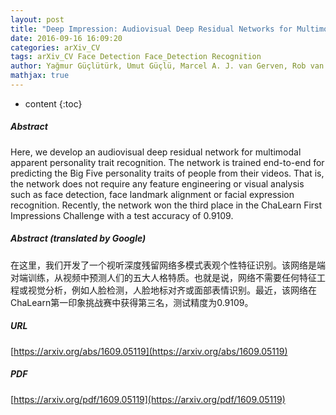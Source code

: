 ```yaml
---
layout: post
title: "Deep Impression: Audiovisual Deep Residual Networks for Multimodal Apparent Personality Trait Recognition"
date: 2016-09-16 16:09:20
categories: arXiv_CV
tags: arXiv_CV Face Detection Face_Detection Recognition
author: Yağmur Güçlütürk, Umut Güçlü, Marcel A. J. van Gerven, Rob van Lier
mathjax: true
---
```


* content
{:toc}

##### Abstract
Here, we develop an audiovisual deep residual network for multimodal apparent personality trait recognition. The network is trained end-to-end for predicting the Big Five personality traits of people from their videos. That is, the network does not require any feature engineering or visual analysis such as face detection, face landmark alignment or facial expression recognition. Recently, the network won the third place in the ChaLearn First Impressions Challenge with a test accuracy of 0.9109.

##### Abstract (translated by Google)
在这里，我们开发了一个视听深度残留网络多模式表观个性特征识别。该网络是端对端训练，从视频中预测人们的五大人格特质。也就是说，网络不需要任何特征工程或视觉分析，例如人脸检测，人脸地标对齐或面部表情识别。最近，该网络在ChaLearn第一印象挑战赛中获得第三名，测试精度为0.9109。

##### URL
[https://arxiv.org/abs/1609.05119](https://arxiv.org/abs/1609.05119)

##### PDF
[https://arxiv.org/pdf/1609.05119](https://arxiv.org/pdf/1609.05119)


